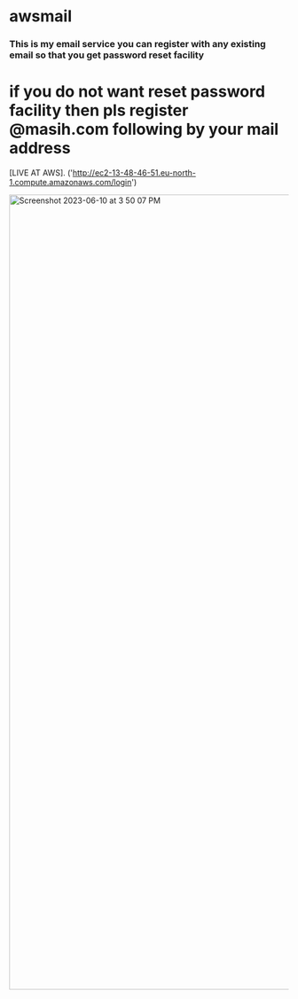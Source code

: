 # awsmail
### This is my email service you can register with any existing email so that you get password reset facility 
# if you do not want reset password facility then pls register @masih.com following by your mail address

[LIVE AT AWS]. ('http://ec2-13-48-46-51.eu-north-1.compute.amazonaws.com/login')


<img width="1435" alt="Screenshot 2023-06-10 at 3 50 07 PM" src="https://github.com/anugrahmasih261/awsmail/assets/65607767/4cbdd2df-973d-4f3e-b94b-6a61d5a7a58e">


